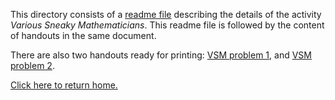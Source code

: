 This directory consists of a [readme file](https://github.com/sfushidahardy/SSEA-Linear-Algebra-Activities/blob/main/Planes/VariousSneakyMathematicians/various-sneaky-mathematicians-readme.pdf) describing the details of the activity _Various Sneaky Mathematicians_. This readme file is followed by the content of handouts in the same document.

There are also two handouts ready for printing: [VSM problem 1](https://github.com/sfushidahardy/SSEA-Linear-Algebra-Activities/blob/main/Planes/VariousSneakyMathematicians/vsm1.pdf), and [VSM problem 2](https://github.com/sfushidahardy/SSEA-Linear-Algebra-Activities/blob/main/Planes/VariousSneakyMathematicians/vsm2.pdf).

[Click here to return home.](https://github.com/sfushidahardy/SSEA-Linear-Algebra-Activities/blob/main/README.md#Planes)
